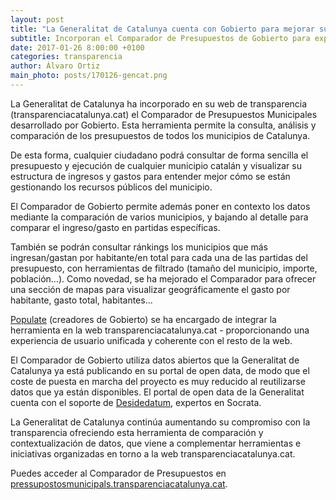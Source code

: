 ```yaml
---
layout: post
title: "La Generalitat de Catalunya cuenta con Gobierto para mejorar su portal de transparencia"
subtitle: Incorporan el Comparador de Presupuestos de Gobierto para explorar y analizar los presupuestos de todos los municipios catalanes
date: 2017-01-26 8:00:00 +0100
categories: transparencia
author: Álvaro Ortiz
main_photo: posts/170126-gencat.png 
---
```


La Generalitat de Catalunya ha incorporado en su web de transparencia (transparenciacatalunya.cat) el Comparador de Presupuestos Municipales desarrollado por Gobierto. Esta herramienta permite la consulta, análisis y comparación de los presupuestos de todos los municipios de Catalunya. 

De esta forma, cualquier ciudadano podrá consultar de forma sencilla el presupuesto y ejecución de cualquier municipio catalán y visualizar su estructura de ingresos y gastos para entender mejor cómo se están gestionando los recursos públicos del municipio. 

El Comparador de Gobierto permite además poner en contexto los datos mediante la comparación de varios municipios, y bajando al detalle para comparar el ingreso/gasto en partidas específicas.

También se podrán consultar ránkings los municipios que más ingresan/gastan por habitante/en total para cada una de las partidas del presupuesto, con herramientas de filtrado (tamaño del municipio, importe, población…). Como novedad, se ha mejorado el Comparador para ofrecer una sección de mapas para visualizar geográficamente el gasto por habitante, gasto total, habitantes...

[Populate](http://populate.tools) (creadores de Gobierto) se ha encargado de integrar la herramienta en la web transparenciacatalunya.cat - proporcionando una experiencia de usuario unificada y coherente con el resto de la web.

El Comparador de Gobierto utiliza datos abiertos que la Generalitat de Catalunya ya está publicando en su portal de open data, de modo que el coste de puesta en marcha del proyecto es muy reducido al reutilizarse datos que ya están disponibles. El portal de open data de la Generalitat cuenta con el soporte de [Desidedatum](http://desidedatum.com), expertos en Socrata.

La Generalitat de Catalunya continúa aumentando su compromiso con la transparencia ofreciendo esta herramienta de comparación y contextualización de datos, que viene a complementar herramientas e iniciativas organizadas en torno a la web transparenciacatalunya.cat. 

Puedes acceder al Comparador de Presupuestos en [pressupostosmunicipals.transparenciacatalunya.cat](http://pressupostosmunicipals.transparenciacatalunya.cat).



